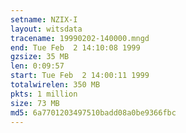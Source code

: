 ```yaml
---
setname: NZIX-I
layout: witsdata
tracename: 19990202-140000.mngd
end: Tue Feb  2 14:10:08 1999
gzsize: 35 MB
len: 0:09:57
start: Tue Feb  2 14:00:11 1999
totalwirelen: 350 MB
pkts: 1 million
size: 73 MB
md5: 6a7701203497510badd08a0be9366fbc
---
```


